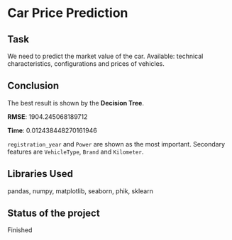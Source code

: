 # Car Price Prediction

## Task
We need to predict the market value of the car. Available: technical characteristics, configurations and prices of vehicles.

## Conclusion
The best result is shown by the **Decision Tree**.

**RMSE**: 1904.245068189712

**Time**: 0.012438448270161946

`registration_year` and `Power` are shown as the most important. Secondary features are `VehicleType`, `Brand` and `Kilometer`.


## Libraries Used
pandas, numpy, matplotlib, seaborn, phik, sklearn

## Status of the project
Finished
